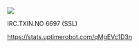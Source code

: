 <img src="https://txin.no/txin.logo.png">

IRC.TXIN.NO 6697 (SSL)

https://stats.uptimerobot.com/qMgEVc1D3n
